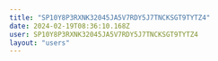 ```yaml
---
title: "SP10Y8P3RXNK32045JA5V7RDY5J7TNCKSGT9TYTZ4"
date: 2024-02-19T08:36:10.168Z
user: SP10Y8P3RXNK32045JA5V7RDY5J7TNCKSGT9TYTZ4
layout: "users"
---
```

    